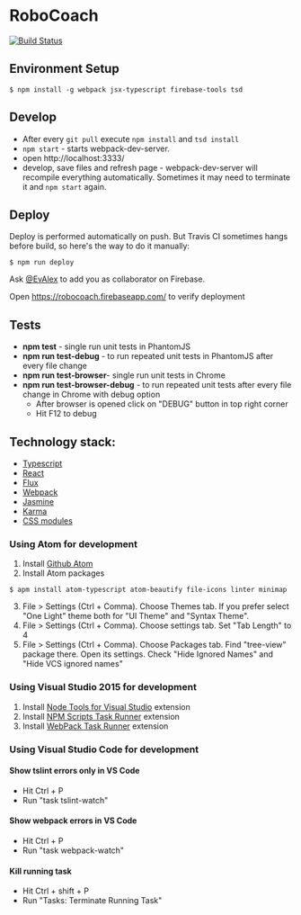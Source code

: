 ﻿# RoboCoach

[![Build Status](https://api.travis-ci.org/EvAlex/RoboCoach.svg?branch=master)](http://travis-ci.org/EvAlex/RoboCoach)

## Environment Setup
```shell
$ npm install -g webpack jsx-typescript firebase-tools tsd
```

## Develop
* After every `git pull` execute `npm install` and `tsd install`
* `npm start` - starts webpack-dev-server.
* open http://localhost:3333/
* develop, save files and refresh page - webpack-dev-server will recompile everything automatically. Sometimes it may need to terminate it and `npm start` again.

## Deploy
Deploy is performed automatically on push. But Travis CI sometimes hangs before build, so here's the way to do it manually:
```shell
$ npm run deploy
```
Ask [@EvAlex](https://github.com/evalex/) to add you as collaborator on Firebase.

Open https://robocoach.firebaseapp.com/ to verify deployment


## Tests
* **npm test** - single run unit tests in PhantomJS
* **npm run test-debug** - to run repeated unit tests in PhantomJS after every file change
* **npm run test-browser**- single run unit tests in Chrome
* **npm run test-browser-debug** - to run repeated unit tests after every file change in Chrome with debug option
    * After browser is opened click on "DEBUG" button in top right corner
    * Hit F12 to debug


## Technology stack:
* [Typescript](https://github.com/Microsoft/TypeScript)
* [React](https://github.com/facebook/react)
* [Flux](https://github.com/facebook/flux)
* [Webpack](https://github.com/webpack/webpack)
* [Jasmine](https://github.com/jasmine/jasmine)
* [Karma](https://github.com/karma-runner/karma)
* [CSS modules](https://github.com/css-modules/css-modules)


### Using Atom for development
1. Install [Github Atom](https://atom.io/)
2. Install Atom packages
```shell
$ apm install atom-typescript atom-beautify file-icons linter minimap
```
3. File > Settings (Ctrl + Comma). Choose Themes tab. If you prefer select "One Light" theme both for "UI Theme" and "Syntax Theme".
4. File > Settings (Ctrl + Comma). Choose settings tab. Set "Tab Length" to 4
5. File > Settings (Ctrl + Comma). Choose Packages tab. Find "tree-view" package there. Open its settings. Check "Hide Ignored Names" and "Hide VCS ignored names"


### Using Visual Studio 2015 for development
1. Install [Node Tools for Visual Studio](https://github.com/Microsoft/nodejstools/releases) extension
2. Install [NPM Scripts Task Runner](https://visualstudiogallery.msdn.microsoft.com/8f2f2cbc-4da5-43ba-9de2-c9d08ade4941?SRC=VSIDE) extension
3. Install [WebPack Task Runner](https://visualstudiogallery.msdn.microsoft.com/5497fd10-b1ba-474c-8991-1438ae47012a?SRC=VSIDE) extension

### Using Visual Studio Code for development
#### Show tslint errors only in VS Code
* Hit Ctrl + P
* Run "task tslint-watch"

#### Show webpack errors in VS Code
* Hit Ctrl + P
* Run "task webpack-watch"

#### Kill running task
* Hit Ctrl + shift + P
* Run "Tasks: Terminate Running Task"
